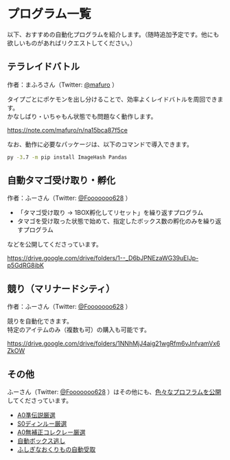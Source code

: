 # プログラム一覧

以下、おすすめの自動化プログラムを紹介します。（随時追加予定です。他にも欲しいものがあればリクエストしてください。）

## テラレイドバトル
作者：まふろさん（Twitter: [@mafuro](https://twitter.com/mafuro) ）

タイプごとにポケモンを出し分けることで、効率よくレイドバトルを周回できます。<br />
かなしばり・いちゃもん状態でも問題なく動作します。

https://note.com/mafuro/n/na15bca87f5ce

なお、動作に必要なパッケージは、以下のコマンドで導入できます。

```cmd
py -3.7 -m pip install ImageHash Pandas
```

## 自動タマゴ受け取り・孵化
作者：ふーさん（Twitter: [@Fooooooo628](https://twitter.com/Fooooooo628) ）

- 「タマゴ受け取り → 1BOX孵化してリセット」を繰り返すプログラム
- タマゴを受け取った状態で始めて、指定したボックス数の孵化のみを繰り返すプログラム

などを公開してくださっています。

https://drive.google.com/drive/folders/1--_D6bJPNEzaWG39uEIJp-p5GdRG8ibK

## 競り（マリナードシティ）
作者：ふーさん（Twitter: [@Fooooooo628](https://twitter.com/Fooooooo628) ）

競りを自動化できます。<br />
特定のアイテムのみ（複数も可）の購入も可能です。

https://drive.google.com/drive/folders/1NNhMjJ4aig21wgRfm6vJnfvamVx6ZkOW

## その他
ふーさん（Twitter: [@Fooooooo628](https://twitter.com/Fooooooo628) ）はその他にも、[色々なプロフラムを公開](https://drive.google.com/drive/folders/1EVieDCnxpkClyGKOCvwGZj7sct2hPZQF)してくださっています。

- [A0準伝説厳選](https://drive.google.com/drive/folders/1A00o021UH3CRv2yEJPOhMmPxkwbCg79X)
- [S0ディンルー厳選](https://drive.google.com/drive/folders/1vR_vqXTRyYmd6-Qn7ZqvzWobMLZP2oHU)
- [A0無補正コレクレー厳選](https://drive.google.com/drive/folders/1Ru33dtm71bJmTrVS03KadUrRWxa_u7VF)
- [自動ボックス逃し](https://drive.google.com/drive/folders/11e73JYR16rKS4eLQKz1qcIq454vw7bLZ)
- [ふしぎなおくりもの自動受取](https://drive.google.com/drive/folders/13gJ0gzB1nrLAEMZT3ble8IDfiYF8Rw6Y)
